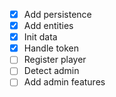 - [x] Add persistence          
- [x] Add entities
- [x] Init data
- [x] Handle token 
- [ ] Register player
- [ ] Detect admin
- [ ] Add admin features
